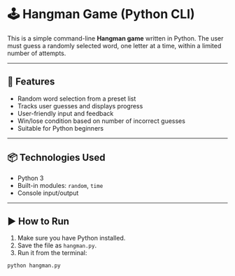 # 🕹️ Hangman Game (Python CLI)

This is a simple command-line **Hangman game** written in Python. The user must guess a randomly selected word, one letter at a time, within a limited number of attempts.

---

## 🎯 Features

- Random word selection from a preset list
- Tracks user guesses and displays progress
- User-friendly input and feedback
- Win/lose condition based on number of incorrect guesses
- Suitable for Python beginners

---

## 📦 Technologies Used

- Python 3
- Built-in modules: `random`, `time`
- Console input/output

---

## ▶️ How to Run

1. Make sure you have Python installed.
2. Save the file as `hangman.py`.
3. Run it from the terminal:

```bash
python hangman.py

